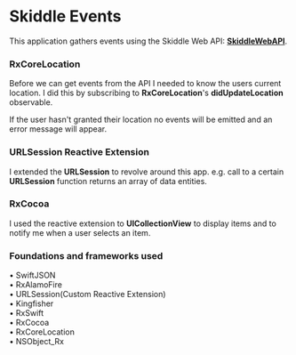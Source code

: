 <h1>Skiddle Events</h1>

<p>This application gathers events using the Skiddle Web API: <b><a href="https://github.com/Skiddle/web-api" target="_blank">SkiddleWebAPI</a></b>.</p>

<h3>RxCoreLocation</h3>
<p>Before we can get events from the API I needed to know the users current location. I did this by subscribing to <b>RxCoreLocation</b>'s <b>didUpdateLocation</b> observable. <p>
<p>If the user hasn't granted their location no events will be emitted and an error message will appear.</p>

<h3>URLSession Reactive Extension</h3>
<p>I extended the <b>URLSession</b> to revolve around this app. e.g. call to a certain <b>URLSession</b> function returns an array of data entities.</p>

<h3>RxCocoa</h3>
<p>I used the reactive extension to <b>UICollectionView</b> to display items and to notify me when a user selects an item.</p>

<h3>Foundations and frameworks used</h3>
<p>
&bull; SwiftJSON <br> &bull; RxAlamoFire <br> &bull; URLSession(Custom Reactive Extension) <br> &bull; Kingfisher <br> &bull; RxSwift <br> &bull; RxCocoa <br> &bull; RxCoreLocation <br> &bull; NSObject_Rx
</p>
